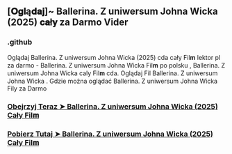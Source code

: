 ## [𝐎𝐠𝐥ą𝐝𝐚𝐣]~ Ballerina. Z uniwersum Johna Wicka (2025) 𝐜𝐚ł𝐲  za Darmo Vider

### .github

Oglądaj Ballerina. Z uniwersum Johna Wicka (2025) cda cały Fil𝐦 lektor pl za darmo - Ballerina. Z uniwersum Johna Wicka Fil𝐦  po polsku , Ballerina. Z uniwersum Johna Wicka caly Fil𝐦 cda. Oglądaj Fil Ballerina. Z uniwersum Johna Wicka . Gdzie można oglądać Ballerina. Z uniwersum Johna Wicka Fily za Darmo

### [Obejrzyj Teraz ➤ Ballerina. Z uniwersum Johna Wicka (2025) Cały Fil𝐦 ](https://watching4khdmovies.blogspot.com/2025/05/john-wick-pl.html)

### [Pobierz Tutaj ➤ Ballerina. Z uniwersum Johna Wicka (2025) Cały Fil𝐦 ](https://watching4khdmovies.blogspot.com/2025/05/john-wick-pl.html)
